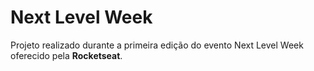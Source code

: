# Next Level Week
Projeto realizado durante a primeira edição do evento Next Level Week oferecido pela **Rocketseat**.
